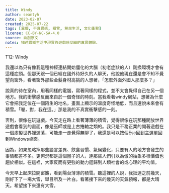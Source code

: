 ```yaml
---
title: Windy
author: seantyh
date: 2023-02-07
created: 2025-07-22
tags: [異鄉, 不真實感, 積雪, 移民生活, 文化衝擊]
license: CC-BY-NC-SA-4.0
source: 自創原文
notes: 描述異鄉生活中現實與遊戲感交織的真實體驗。
---
```

T12: Windy

我還以為只有像我這種神經連結開始僵化的大腦（初老症狀的人）剛換環境才會有這種症頭。但那天跟一個已經在國外待好久的人聊天，他說他現在還是會不知不覺望向窗外，看著窗外那些金髮身材高挑的人想著，「怎麼外面外國人那麼多？」

說真的待在室內，用著同樣的電腦，寫著同樣的程式，並不太會覺得自己在另一個地方。我的衝擊感反而來自於一個奇怪的時刻。當我看著windy網站，想著為什麼它會把我定位在一個陌生的地名，畫面上顯示的溫度奇怪地低，而且還說未來會有積雪。「喔，對，我在這。」那是我的不真實衝擊感的一刻。

否則，很像在玩遊戲。今天走在路上看著薄薄的積雪，覺得很像在玩那種開放世界遊戲會看到的畫面，像是巫師或是上古捲軸之類的。我只是不務正業的開著遊戲在一個虛擬世界裡遊蕩，可能走一走覺得無聊了，我還是可以按個Esc回到主選單回到Windows桌面。

因為，如果忽略掉那些語言差異、飲食習慣、氣候變化，只要有人的地方會發生的事情都差不多。更何況都是這個圈子的人，連那些人們引以為傲的抽象多樣價值也趨於相似。在這裡，大家反而有更強的動力迴歸到人類社會的或心理的平均值。

今天早上起床拉開窗簾，看到陽台薄薄的積雪。聽這裡的人說，我抵達之前幾天，剛好下了一場大雪，舉目所及一片白。看著接下來的幾天的天氣預報，都是大晴天。希望接下來還有大雪。